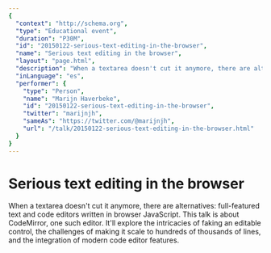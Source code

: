 ```yaml
---
{
  "context": "http://schema.org",
  "type": "Educational event",
  "duration": "P30M",
  "id": "20150122-serious-text-editing-in-the-browser",
  "name": "Serious text editing in the browser",
  "layout": "page.html",
  "description": "When a textarea doesn't cut it anymore, there are alternatives: full-featured text and code editors written in browser JavaScript. This talk is about CodeMirror, one such editor. It'll explore the intricacies of faking an editable control, the challenges of making it scale to hundreds of thousands of lines, and the integration of modern code editor features.",
  "inLanguage": "es",
  "performer": {
    "type": "Person",
    "name": "Marijn Haverbeke",
    "id": "20150122-serious-text-editing-in-the-browser",
    "twitter": "marijnjh",
    "sameAs": "https://twitter.com/@marijnjh",
    "url": "/talk/20150122-serious-text-editing-in-the-browser.html"
  }
}
---
```

# Serious text editing in the browser

When a textarea doesn't cut it anymore, there are alternatives: full-featured text and code editors written in browser JavaScript. This talk is about CodeMirror, one such editor. It'll explore the intricacies of faking an editable control, the challenges of making it scale to hundreds of thousands of lines, and the integration of modern code editor features.